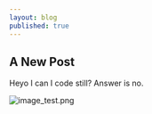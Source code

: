 ```yaml
---
layout: blog
published: true
---
```

## A New Post

Heyo I can I code still? Answer is no.


![image_test.png]({{site.baseurl}}/media/image_test.png)
